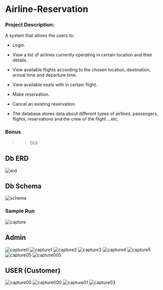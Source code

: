# Airline-Reservation

### Project Description:
A system that allows the users to:
* Login.

* View a list of airlines currently operating in certain location and their details.

* View available flights according to the chosen location, destination, arrival time and departure time.

* View available seats with in certain flight.

* Make reservation.

* Cancel an existing reservation.

* The database stores data about different types of airlines, passengers, flights, reservations and the crew of the flight …etc.

### Bonus
>>GUI

## Db ERD
![erd](https://user-images.githubusercontent.com/40027608/41193140-c57b76bc-6c08-11e8-8e13-bf49282debc8.PNG)

## Db Schema
![schema](https://user-images.githubusercontent.com/40027608/41193159-00791940-6c09-11e8-9fbd-e30b5705b928.PNG)


### Sample Run
![capture](https://user-images.githubusercontent.com/40027608/41193350-0ad38072-6c0b-11e8-9d8b-47c69edee35b.PNG)
## Admin
![capture0](https://user-images.githubusercontent.com/40027608/41193359-2455cabe-6c0b-11e8-8dcb-95b948c92139.PNG)
![capture1](https://user-images.githubusercontent.com/40027608/41193360-2763fbfe-6c0b-11e8-8430-56cc4842cdfd.PNG)
![capture2](https://user-images.githubusercontent.com/40027608/41193364-2a401a6a-6c0b-11e8-814b-d9e4dd514309.PNG)
![capture3](https://user-images.githubusercontent.com/40027608/41193367-2c829136-6c0b-11e8-84f8-9523726d9ff5.PNG)
![capture4](https://user-images.githubusercontent.com/40027608/41193371-304cf09a-6c0b-11e8-9456-2d2d308f9037.PNG)
![capture5](https://user-images.githubusercontent.com/40027608/41193372-3331a396-6c0b-11e8-8a70-6820b549167d.PNG)
![capture05](https://user-images.githubusercontent.com/40027608/41193385-505a71d2-6c0b-11e8-842a-4b4c2952cd5d.PNG)
![capture005](https://user-images.githubusercontent.com/40027608/41193387-53239416-6c0b-11e8-873d-9100550e4deb.PNG)
## USER (Customer)
![capture00](https://user-images.githubusercontent.com/40027608/41193403-7720a822-6c0b-11e8-82e8-c0d8253f8105.PNG)
![capture000](https://user-images.githubusercontent.com/40027608/41193405-79c87032-6c0b-11e8-990e-f893c15eee09.PNG)
![capture01](https://user-images.githubusercontent.com/40027608/41193409-7c23d678-6c0b-11e8-97d3-2afa13540a95.PNG)
![capture03](https://user-images.githubusercontent.com/40027608/41193410-7eccfa26-6c0b-11e8-980d-9f5093e29445.PNG)


